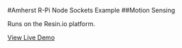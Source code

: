 #Amherst R-Pi Node Sockets Example
##Motion Sensing

Runs on the Resin.io platform.

[View Live Demo](https://crutland.github.io/pi-node-sockets/index.html?2)
